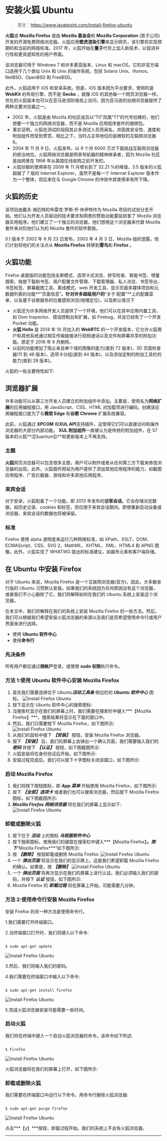 # 安装火狐 Ubuntu

> 原文：<https://www.javatpoint.com/install-firefox-ubuntu>

**火狐**或 **Mozilla Firefox** 是由 **Mozilla 基金会**和 **Mozilla Corporation** (其子公司)开发的开源免费网络浏览器。火狐应用**壁虎渲染引擎**来显示网页，该引擎将实现预期的和当前的网络标准。2017 年，火狐开始在**量子**代号上加入新技术，以促进并行性和更具感知性的用户界面。

该浏览器可用于 Windows 7 和许多更高版本、Linux 和 macOS。它的非官方端口适用于几个类似 Unix 和 Unix 的操作系统，包括 Solaris Unix、illumos、NetBSD、OpenBSD 和 FreeBSD。

此外，火狐适用于 iOS 和安卓系统。但是，iOS 版本因为平台要求，使用的是 **WebKit** 的布局引擎，而不是 **Gecko** ，就像 iOS 的其他每一个网页浏览器一样。优化的火狐版本也可以在亚马逊消防电视上访问，因为亚马逊的丝绸浏览器提供了两种主要浏览器之一。

*   2002 年，火狐是由 Mozilla 的社区成员以“T0”凤凰“T1”的代号创建的，他们想要一个独立的网络浏览器，而不是 Mozilla 应用程序套件的捆绑包。
*   事实证明，火狐在测试阶段因其众多测试人员而闻名，并因其安全性、速度和附加组件而受到赞赏，相比之下，当时占主导地位的是微软的互联网浏览器 6。
*   2004 年 11 月 9 日，火狐发布，以 9 个月 6000 万次下载挑战互联网浏览器的统治地位。火狐网络浏览器是网景导航器的精神继承者，因为 Mozilla 社区是由网景在 1998 年从美国在线收购之前开发的。
*   火狐份额的使用率在 2009 年 11 月增长到了 32.21 %的峰值，3.5 版本的火狐超越了 7 版的 Internet Explorer，虽然不是每一个 Internet Explorer 版本作为一个整体，但后来在与 Google Chrome 的冲突中其使用率有所下降。

## 火狐的历史

该项目由戴夫·海厄特的布雷克·罗斯·乔·休伊特作为 Mozilla 项目的试验分支开始。他们认为开发人员驱动的技术要求和网景的赞助功能蔓延损害了 Mozilla 浏览器实用程序。他们建立了一个独立的浏览器，他们想用这个浏览器来代替 Mozilla 套件来对抗他们认为的 Mozilla 套件的软件膨胀。

0.1 版本于 2002 年 9 月 23 日发布。2003 年 4 月 3 日，Mozilla 组织透露，他们计划将他们的关注点从 **Mozilla Firefox** 转移到**雷鸟**和 **Firefox** 。

## 火狐功能

Firefox 桌面版的功能包括全屏模式、选项卡式浏览、拼写检查、智能书签、增量搜索、拖放下载和书签、用户配置文件管理、下载管理器、私人浏览、书签导出、书签标签、屏幕截图工具、离线模式、web 开发工具、显示页面多媒体项目和元数据列表的功能**“页面信息”**、针对许多超级用户的**“关于:配置”**上的配置菜单，以及基于谷歌服务的位置感知浏览(地理定位)，以及默认情况下

*   火狐还为许多网络开发人员提供了一个环境，他们可以在其中应用内置工具，如 Dom Inspector、错误控制台和扩展，如 Firebug，并且已经有了一个开发 Pocket 功能。
*   **火狐 Hello** 是 2014 年 10 月加入的 **WebRTC** 的一个开发版本，它允许火狐用户和其他系统通过相互传输链接进行视频通话以及文件和屏幕共享的附加功能。原定于 2016 年 9 月删除。
*   以前的功能增加了阻止来自单个域的图像的能力(直到 72 版本)，3D 页面检查器(11 到 46 版本)，选项卡分组(直到 44 版本)，以及添加定制的附加工具栏的能力(直到 28 版本)。

火狐的一些主要特性如下:

## 浏览器扩展

许多功能可以从第三方开发人员建立的附加组件中添加。主要是，使用名为**网络扩展**的应用编程接口，用 JavaScript、CSS、HTML 对加载项进行编码，创建该应用编程接口是为了与**微软 Edge** 和**谷歌 Chrome** 扩展系统兼容。

此前，火狐通过 **XPCOM** 和**XUL API**支持插件，这使得它们可以直接访问和操作浏览器的大部分内部功能。 **XUL 附加组件**一直被认为是传统的附加组件，在 57 版本的火狐**(【Quantum】)**和更新版本上不再支持。

### 主题

**火狐**网页浏览器可以包含很多主题，用户可以制作或者从任何第三方下载来修改浏览器的出现。此外，火狐插件网站为用户提供了添加其他应用程序的能力，如截图应用程序、广告拦截器、游戏和许多其他应用程序。

### 来宾会话

对于安卓，火狐配备了一个功能，即 2013 年发布的**访客会话**。它会存储浏览数据，如历史记录、cookies 和标签，但仅限于来宾会话期间。即使重新启动设备或浏览器，来宾会话的数据也将被保留。

### 标准

Firefox 使用 alpha 透明度来运行几种网络标准，如 XPath、XSLT、DOM、ECMAScript、CSS、SVG 2、MathML、XHTML、XML、HTML4 和 APNG 图像。此外，火狐实现了 WHATWG 提出的标准建议，如画布元素和客户端存储。

## 在 Ubuntu 中安装 Firefox

对于 Ubuntu 来说，Mozilla Firefox 是一个互联网浏览器(官方)，因此，大多数发行版的 Ubuntu 习惯默认安装。如果我们的系统因为任何原因没有这个浏览器，或者我们不小心删除了它，我们将解释如何在我们的 Ubuntu 系统上安装这个浏览器。

在本文中，我们将解释在我们的系统上安装 Mozilla Firefox 的一些方法。然后，我们可以根据我们希望安装火狐浏览器的来源以及我们是否希望使用命令行或用户界面来进行选择。

*   使用 **Ubuntu 软件中心**
*   使用**命令行**

### 先决条件

所有用户都应通过**根帐户**登录，或使用 **sudo 权限**执行命令。

### 方法 1:使用 Ubuntu 软件中心安装 Mozilla Firefox

1.  首先我们需要选择位于 Ubuntu***活动工具条*** 侧边栏的 ***Ubuntu 软件中心*** 图标。
    ![Install Firefox Ubuntu](img/1172bb1c73647aa1fe91300fe5a11866.png)
2.  按下显示在 Ubuntu 软件中心的搜索图标:
3.  当搜索栏显示在我们的屏幕上时，我们需要在搜索栏中键入***【Mozilla Firefox】***。搜索结果将显示在下面的窗口中。
4.  然后，我们只需要按下 Mozilla Firefox，如下图所示:
    ![Install Firefox Ubuntu](img/070fbc475974b2f90a1360df91134a89.png)
5.  从我们的鼠标中按下 ***【安装】*** 按钮，安装 Mozilla Firefox 浏览器。
6.  按下 ***【安装】*** 后，我们的屏幕上会弹出一个确认页面，我们需要输入我们的 ***密码*** 并按下 ***【认证】*** 按钮，如下图截图所示:
7.  火狐安装将在身份验证后开始，如下图所示:
8.  安装过程完成后，我们可以按下十字图标关闭该窗口，如下图所示:

### 启动 Mozilla Firefox

1.  我们将按下按钮图标，即 ***App 菜单*** 开始使用 Mozilla Firefox，如下图所示:
2.  按下 ***【全部】选项卡*** 或者我们也可以搜索浏览器，然后按下 Mozilla Firefox 图标，如下图截图所示:
3.  ***Mozilla Firefox 网络浏览器*** 将在我们的屏幕上显示如下:
    ![Install Firefox Ubuntu](img/5ae07b9b3f8f754ff7f8ed1f6686b397.png)

### 卸载或删除火狐

1.  按下位于 ***活动*** 上的图标 ***乌班图软件中心***
2.  按下搜索图标，使用我们的键盘在搜索栏中键入***【Mozilla Firefox】***。按下***“Mozilla Firefox***”如下图所示:
3.  按 ***【删除】*** 按钮卸载或删除 Mozilla Firefox:
    ![Install Firefox Ubuntu](img/28f5a2a72d9b60c566bf6a2e89a0dc82.png)
4.  一个 ***弹出页面*** 将显示在我们的显示屏上。这是我们希望卸载 Mozilla Firefox 的确认。如果是，按 ***【删除】***
    ![Install Firefox Ubuntu](img/dd58920414b5f523c5e6996b79912bea.png)
5.  一个 ***弹出页面*** 将再次显示在我们的屏幕上进行认证。我们必须输入我们的密码，并按下 ***认证*** 按钮，如下图所示:
6.  Mozilla Firefox 的 ***卸载过程*** 将在屏幕上开始。可能需要几分钟。

### 方法 2:使用命令行安装 Mozilla Firefox

安装 Firefox 的另一种方法是使用命令行。

1.我们需要打开终端窗口。

2.当终端窗口打开时，我们将键入以下命令:

```

$ sudo apt-get update

```

![Install Firefox Ubuntu](img/d6c945361dfa34e59780bf0db0824099.png)

3.然后，我们将输入我们的密码。

4.我们需要在终端窗口中输入以下命令:

```

$ sudo apt-get install firefox

```

![Install Firefox Ubuntu](img/80c873ea60dc417fdc37bf815b4de7bf.png)

5.完成火狐浏览器安装可能需要一些时间。

### 启动火狐

我们将在终端中键入一个启动火狐浏览器的命令。该命令如下所述:

```

$ Firefox

```

![Install Firefox Ubuntu](img/43a17497bd0744fd266f82dccb76053d.png)

火狐浏览器将在我们的屏幕上打开，如下图所示:

### 卸载或删除火狐

我们需要在终端窗口中运行以下命令，用命令行删除火狐浏览器:

```

$ sudo apt-get purge firefox

```

![Install Firefox Ubuntu](img/39d13cff31f5b2d510c37c833b123986.png)

点击***【y】***按钮，卸载过程开始。我们的系统上不会有火狐浏览器。

* * *